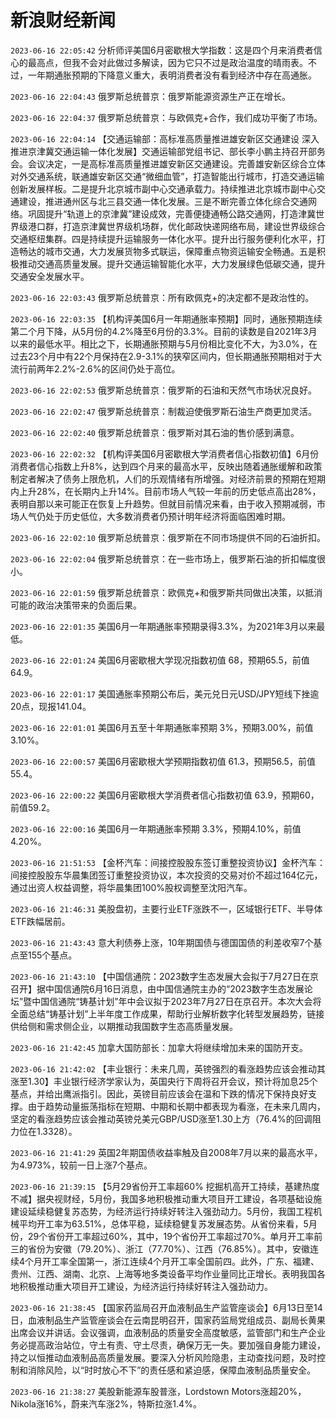 # 新浪财经新闻
`2023-06-16 22:05:42` 分析师评美国6月密歇根大学指数：这是四个月来消费者信心的最高点，但我不会对此做过多解读，因为它只不过是政治温度的晴雨表。不过，一年期通胀预期的下降意义重大，表明消费者没有看到经济中存在高通胀。

`2023-06-16 22:04:43` 俄罗斯总统普京：俄罗斯能源资源生产正在增长。

`2023-06-16 22:04:37` 俄罗斯总统普京：与欧佩克+合作，我们成功平衡了市场。

`2023-06-16 22:04:14` 【交通运输部：高标准高质量推进雄安新区交通建设 深入推进京津冀交通运输一体化发展】交通运输部党组书记、部长李小鹏主持召开部务会。会议决定，一是高标准高质量推进雄安新区交通建设。完善雄安新区综合立体对外交通系统，联通雄安新区交通“微细血管”，打造智能出行城市，打造交通运输创新发展样板。二是提升北京城市副中心交通承载力。持续推进北京城市副中心交通建设，推进通州区与北三县交通一体化发展。三是不断完善立体化综合交通网络。巩固提升“轨道上的京津冀”建设成效，完善便捷通畅公路交通网，打造津冀世界级港口群，打造京津冀世界级机场群，优化邮政快递网络布局，建设世界级综合交通枢纽集群。四是持续提升运输服务一体化水平。提升出行服务便利化水平，打造畅达的城市交通，大力发展货物多式联运，保障重点物资运输安全畅通。五是积极推动交通高质量发展。提升交通运输智能化水平，大力发展绿色低碳交通，提升交通安全发展水平。

`2023-06-16 22:03:43` 俄罗斯总统普京：所有欧佩克+的决定都不是政治性的。

`2023-06-16 22:03:35` 【机构评美国6月一年期通胀率预期】同时，通胀预期连续第二个月下降，从5月份的4.2%降至6月份的3.3%。目前的读数是自2021年3月以来的最低水平。相比之下，长期通胀预期与5月份相比变化不大，为3.0%，在过去23个月中有22个月保持在2.9-3.1%的狭窄区间内，但长期通胀预期相对于大流行前两年2.2%-2.6%的区间仍处于高位。

`2023-06-16 22:02:53` 俄罗斯总统普京：俄罗斯的石油和天然气市场状况良好。

`2023-06-16 22:02:47` 俄罗斯总统普京：制裁迫使俄罗斯石油生产商更加灵活。

`2023-06-16 22:02:40` 俄罗斯总统普京：俄罗斯对其石油的售价感到满意。

`2023-06-16 22:02:32` 【机构评美国6月密歇根大学消费者信心指数初值】6月份消费者信心指数上升8%，达到四个月来的最高水平，反映出随着通胀缓解和政策制定者解决了债务上限危机，人们的乐观情绪有所增强。对经济前景的预期在短期内上升28%，在长期内上升14%。目前市场人气较一年前的历史低点高出28%，表明自那以来可能正在恢复上升趋势。但就目前情况来看，由于收入预期减弱，市场人气仍处于历史低位，大多数消费者仍预计明年经济将面临困难时期。

`2023-06-16 22:02:10` 俄罗斯总统普京：俄罗斯在不同市场提供不同的石油折扣。

`2023-06-16 22:02:04` 俄罗斯总统普京：在一些市场上，俄罗斯石油的折扣幅度很小。

`2023-06-16 22:01:59` 俄罗斯总统普京：欧佩克+和俄罗斯共同做出决策，以抵消可能的政治决策带来的负面后果。

`2023-06-16 22:01:35` 美国6月一年期通胀率预期录得3.3%，为2021年3月以来最低。

`2023-06-16 22:01:24` 美国6月密歇根大学现况指数初值 68，预期65.5，前值64.9。

`2023-06-16 22:01:17` 美国通胀率预期公布后，美元兑日元USD/JPY短线下挫逾20点，现报141.04。

`2023-06-16 22:01:01` 美国6月五至十年期通胀率预期 3%，预期3.00%，前值3.10%。

`2023-06-16 22:00:57` 美国6月密歇根大学预期指数初值 61.3，预期56.5，前值55.4。

`2023-06-16 22:00:22` 美国6月密歇根大学消费者信心指数初值 63.9，预期60，前值59.2。

`2023-06-16 22:00:16` 美国6月一年期通胀率预期 3.3%，预期4.10%，前值4.20%。

`2023-06-16 21:51:53` 【金杯汽车：间接控股股东签订重整投资协议】金杯汽车：间接控股股东华晨集团签订重整投资协议，本次投资的交易对价不超过164亿元，通过出资人权益调整，将华晨集团100%股权调整至沈阳汽车。

`2023-06-16 21:46:31` 美股盘初，主要行业ETF涨跌不一，区域银行ETF、半导体ETF跌幅居前。

`2023-06-16 21:43:43` 意大利债券上涨，10年期国债与德国国债的利差收窄7个基点至155个基点。

`2023-06-16 21:43:10` 【中国信通院：2023数字生态发展大会拟于7月27日在京召开】据中国信通院6月16日消息，由中国信通院主办的“2023数字生态发展论坛”暨中国信通院“铸基计划”年中会议拟于2023年7月27日在京召开。本次大会将全面总结“铸基计划”上半年度工作成果，帮助行业解析数字化转型发展趋势，链接供给侧和需求侧企业，以期推动我国数字生态高质量发展。

`2023-06-16 21:42:45` 加拿大国防部长：加拿大将继续增加未来的国防开支。

`2023-06-16 21:42:02` 【丰业银行：未来几周，英镑强烈的看涨趋势应该会推动其涨至1.30】丰业银行经济学家认为，英国央行下周将召开会议，预计将加息25个基点，并给出鹰派指引。因此，英镑目前应该会在温和下跌的情况下保持良好支撑。由于趋势动量振荡指标在短期、中期和长期中都表现为看涨，在未来几周内，坚定的看涨趋势应该会推动英镑兑美元GBP/USD涨至1.30上方（76.4%的回调阻力位在1.3328）。

`2023-06-16 21:41:29`   英国2年期国债收益率触及自2008年7月以来的最高水平，为4.973%，较前一日上涨7个基点。

`2023-06-16 21:39:15` 【5月29省份开工率超60% 挖掘机高开工持续，基建热度不减】据央视财经，5月份，我国多地积极推动重大项目开工建设，各项基础设施建设延续稳健复苏态势，为经济运行持续好转注入强劲动力。5月份，我国工程机械平均开工率为63.51%，总体平稳，延续稳健复苏发展态势。从省份来看，5月份，29个省份开工率超过60%，其中，19个省份开工率超过70%。单月开工率前三的省份为安徽（79.20%）、浙江（77.70%）、江西（76.85%）。其中，安徽连续4个月开工率全国第一，浙江连续4个月开工率全国前四。此外，广东、福建、贵州、江西、湖南、北京、上海等地多类设备平均作业量同比正增长。表明我国各地积极推动重大项目开工建设，为经济运行持续好转注入强劲动力。

`2023-06-16 21:38:45`   【国家药监局召开血液制品生产监管座谈会】6月13日至14日，血液制品生产监管座谈会在云南昆明召开，国家药监局党组成员、副局长黄果出席会议并讲话。会议强调，血液制品的质量安全高度敏感，监管部门和生产企业务必提高政治站位，守土有责、守土尽责，确保万无一失。要加强自身能力建设，持之以恒推动血液制品高质量发展。要深入分析风险隐患，主动查找问题，及时控制和消除风险，以“时时放心不下”的责任感和紧迫感，保障血液制品质量安全。

`2023-06-16 21:38:27` 美股新能源车股普涨，Lordstown Motors涨超20%，Nikola涨16%，蔚来汽车涨2%，特斯拉涨1.4%。

